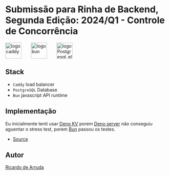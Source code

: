 # Submissão para Rinha de Backend, Segunda Edição: 2024/Q1 - Controle de Concorrência

<div style="display:flex; vertical-align:middle; align-itens:center;">
    <img src="https://en.wikipedia.org/wiki/Caddy_(web_server)#/media/File:Caddy_2_lock_icon_and_wordmark_logo.svg" alt="logo caddy" height="50" width="auto" style="padding-right:30px;">
    <img src="https://bun.sh/logo.svg" alt="logo bun" height="50" width="auto" style="padding-right:30px;">
    <img src="https://en.wikipedia.org/wiki/File:Postgresql_elephant.svg" alt="logo Postgresql_elephant" height="50" width="auto" style="padding-right:30px;">
</div>

## Stack

- `Caddy` load balancer
- `PostgreSQL` Database 
- `Bun` javascript API runtime 

## Implementação

  Eu inicialmente tenti usar [Deno KV](https://deno.com/kv) porem [Deno server](https://docs.deno.com/runtime/tutorials/http_server) não conseguiu aguentar o stress test, porem [Bun](https://bun.sh/docs/api/http) passou os testes.

- [Source](https://github.com/arrudaricardo/rinha-de-backend-2024-q1-bun)

## Autor

[Ricardo de Arruda](https://www.github.com/arrudaricardo/)

